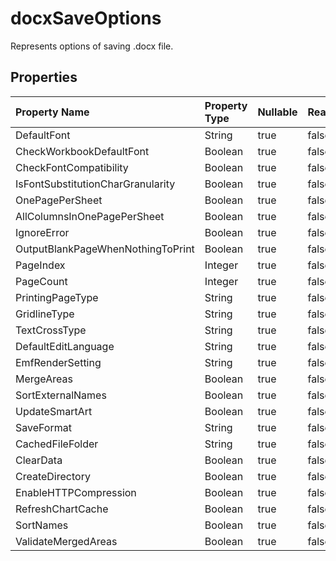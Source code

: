 # **docxSaveOptions**

Represents options of saving .docx file. 

## **Properties**

| Property Name | Property Type | Nullable |  ReadOnly | DefaultValue | Description | 
| :- | :- | :- |:- |  :- | :- |
|DefaultFont|String|true|false |  ||
|CheckWorkbookDefaultFont|Boolean|true|false |  ||
|CheckFontCompatibility|Boolean|true|false |  ||
|IsFontSubstitutionCharGranularity|Boolean|true|false |  ||
|OnePagePerSheet|Boolean|true|false |  ||
|AllColumnsInOnePagePerSheet|Boolean|true|false |  ||
|IgnoreError|Boolean|true|false |  ||
|OutputBlankPageWhenNothingToPrint|Boolean|true|false |  ||
|PageIndex|Integer|true|false |  ||
|PageCount|Integer|true|false |  ||
|PrintingPageType|String|true|false |  ||
|GridlineType|String|true|false |  ||
|TextCrossType|String|true|false |  ||
|DefaultEditLanguage|String|true|false |  ||
|EmfRenderSetting|String|true|false |  ||
|MergeAreas|Boolean|true|false |  ||
|SortExternalNames|Boolean|true|false |  ||
|UpdateSmartArt|Boolean|true|false |  ||
|SaveFormat|String|true|false |  ||
|CachedFileFolder|String|true|false |  ||
|ClearData|Boolean|true|false |  ||
|CreateDirectory|Boolean|true|false |  ||
|EnableHTTPCompression|Boolean|true|false |  ||
|RefreshChartCache|Boolean|true|false |  ||
|SortNames|Boolean|true|false |  ||
|ValidateMergedAreas|Boolean|true|false |  ||

